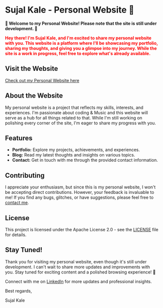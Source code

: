 <!DOCTYPE html>
<html lang="en">
<head>
    <meta charset="UTF-8">
    <meta name="viewport" content="width=device-width, initial-scale=1.0">
    <title>Sujal Kale - Personal Website</title>
    <style>
        .under-development {
            color: red;
            font-weight: bold;
        }
    </style>
</head>
<body>
    <h1>Sujal Kale - Personal Website 🚧</h1>
    <p><strong>🚀 Welcome to my Personal Website! Please note that the site is still under development. 🚧</strong></p>
    <p class="under-development">Hey there! I'm Sujal Kale, and I'm excited to share my personal website with you. This website is a platform where I'll be showcasing my portfolio, sharing my thoughts, and giving you a glimpse into my journey. While the site is a work in progress, feel free to explore what's already available.</p>
    
<h2>Visit the Website</h2>
<p><a href="URL">Check out my Personal Website here</a></p>
    
<h2>About the Website</h2>
    <p>My personal website is a project that reflects my skills, interests, and experiences. I'm passionate about coding & Music and this website will serve as a hub for all things related to that. While I'm still working on polishing every corner of the site, I'm eager to share my progress with you.</p>
    
<h2>Features</h2>
    <ul>
        <li><strong>Portfolio:</strong> Explore my projects, achievements, and experiences.</li>
        <li><strong>Blog:</strong> Read my latest thoughts and insights on various topics.</li>
        <li><strong>Contact:</strong> Get in touch with me through the provided contact information.</li>
    </ul>
    <h2>Contributing</h2>
    <p>I appreciate your enthusiasm, but since this is my personal website, I won't be accepting direct contributions. However, your feedback is invaluable to me! If you find any bugs, glitches, or have suggestions, please feel free to <a href="#">contact me</a>.</p>
    
<h2>License</h2>
    <p>This project is licensed under the Apache License 2.0 - see the <a href="LICENSE">LICENSE</a> file for details.</p>
    
<h2>Stay Tuned!</h2>
    <p>Thank you for visiting my personal website, even though it's still under development. I can't wait to share more updates and improvements with you. Stay tuned for exciting content and a polished browsing experience! 🎉</p>
    <p>Connect with me on <a href="https://www.linkedin.com/in/sujalkale">LinkedIn</a> for more updates and professional insights.</p>
    
<p>Best regards,</p>
    <p>Sujal Kale</p>
</body>
</html>
